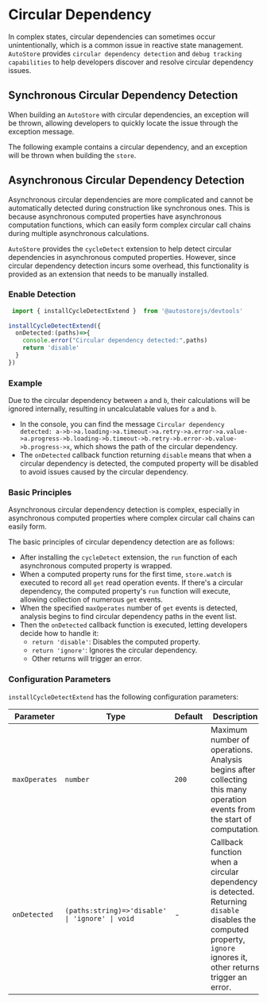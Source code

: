 # Circular Dependency

In complex states, circular dependencies can sometimes occur unintentionally, which is a common issue in reactive state management.
`AutoStore` provides `circular dependency detection` and `debug tracking capabilities` to help developers discover and resolve circular dependency issues.

## Synchronous Circular Dependency Detection

When building an `AutoStore` with circular dependencies, an exception will be thrown, allowing developers to quickly locate the issue through the exception message.

The following example contains a circular dependency, and an exception will be thrown when building the `store`.

<demo react="debug/syncCycleDetect.tsx" /> 

## Asynchronous Circular Dependency Detection

Asynchronous circular dependencies are more complicated and cannot be automatically detected during construction like synchronous ones. This is because asynchronous computed properties have asynchronous computation functions, which can easily form complex circular call chains during multiple asynchronous calculations.

`AutoStore` provides the `cycleDetect` extension to help detect circular dependencies in asynchronous computed properties. However, since circular dependency detection incurs some overhead,
this functionality is provided as an extension that needs to be manually installed.
 
### Enable Detection

```ts
 import { installCycleDetectExtend }  from '@autostorejs/devtools'
 
installCycleDetectExtend({
  onDetected:(paths)=>{
    console.error("Circular dependency detected:",paths)
    return 'disable'
  }  
})

```

### Example

Due to the circular dependency between `a` and `b`, their calculations will be ignored internally, resulting in uncalculatable values for `a` and `b`.

<demo react="debug/cycleDetect.tsx" />

- In the console, you can find the message `Circular dependency detected: a->b->a.loading->a.timeout->a.retry->a.error->a.value->a.progress->b.loading->b.timeout->b.retry->b.error->b.value->b.progress->x`, which shows the path of the circular dependency.
- The `onDetected` callback function returning `disable` means that when a circular dependency is detected, the computed property will be disabled to avoid issues caused by the circular dependency.

### Basic Principles

Asynchronous circular dependency detection is complex, especially in asynchronous computed properties where complex circular call chains can easily form.

The basic principles of circular dependency detection are as follows:

- After installing the `cycleDetect` extension, the `run` function of each asynchronous computed property is wrapped.
- When a computed property runs for the first time, `store.watch` is executed to record all `get` read operation events. If there's a circular dependency, the computed property's `run` function will execute, allowing collection of numerous `get` events.
- When the specified `maxOperates` number of `get` events is detected, analysis begins to find circular dependency paths in the event list.
- Then the `onDetected` callback function is executed, letting developers decide how to handle it:
  - `return 'disable'`: Disables the computed property.
  - `return 'ignore'`: Ignores the circular dependency.
  - Other returns will trigger an error.

### Configuration Parameters

`installCycleDetectExtend` has the following configuration parameters:

| Parameter | Type | Default | Description |
| ----------- | -------- | ------ | --------------- |
| `maxOperates` | `number` | `200` | Maximum number of operations. Analysis begins after collecting this many operation events from the start of computation. |
| `onDetected` | `(paths:string)=>'disable' \| 'ignore' \| void` | - | Callback function when a circular dependency is detected. Returning `disable` disables the computed property, `ignore` ignores it, other returns trigger an error. |
